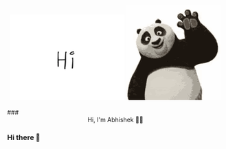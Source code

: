 <div align = "center"> <img src = "hi.webp"> <img src = "panda.gif"></div> <br>
### <div align = "center"> Hi, I'm Abhishek 👋🏾 </div>


### Hi there 👋

<!--
**heyshakya/heyshakya** is a ✨ _special_ ✨ repository because its `README.md` (this file) appears on your GitHub profile.

Here are some ideas to get you started:

- 🔭 I’m currently working on ...
- 🌱 I’m currently learning ...
- 👯 I’m looking to collaborate on ...
- 🤔 I’m looking for help with ...
- 💬 Ask me about ...
- 📫 How to reach me: ...
- 😄 Pronouns: ...
- ⚡ Fun fact: ...
-->
